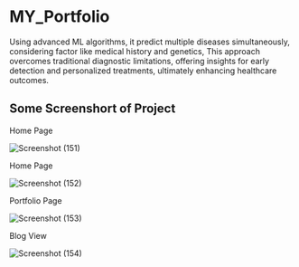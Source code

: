 ﻿# MY_Portfolio
Using advanced ML algorithms, it predict multiple diseases simultaneously, considering factor like medical history and genetics, This approach overcomes traditional diagnostic limitations, offering insights for early detection and personalized treatments, ultimately enhancing healthcare outcomes.
<h2>Some Screenshort of Project</h2>
<p>Home Page</p>

![Screenshot (151)](https://github.com/SwaroopArya65/MY_Portfolio/assets/113222829/d7e9e9c4-28df-448a-b1a1-d68cf5ba353f)


<p>Home Page</p>

![Screenshot (152)](https://github.com/SwaroopArya65/MY_Portfolio/assets/113222829/44bf3ec5-a854-4593-ba6d-6e5a260031e2)


<p>Portfolio Page</p>

![Screenshot (153)](https://github.com/SwaroopArya65/MY_Portfolio/assets/113222829/9ede7595-bd98-4ed9-a005-e3f84c4496ea)


<p>Blog View</p>

![Screenshot (154)](https://github.com/SwaroopArya65/MY_Portfolio/assets/113222829/c24f1027-5183-4365-99c5-b9afe5426c78)

